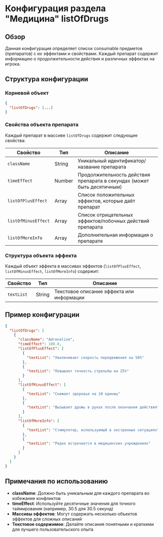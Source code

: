 # Конфигурация раздела "Медицина" listOfDrugs

## Обзор

Данная конфигурация определяет список consumable предметов (препаратов) с их эффектами и свойствами. Каждый препарат содержит информацию о продолжительности действия и различных эффектах на игрока.

## Структура конфигурации

### Корневой объект

```json
{
  "listOfDrugs": [...]
}
```

### Свойства объекта препарата

Каждый препарат в массиве `listOfDrugs` содержит следующие свойства:

| Свойство | Тип | Описание |
|----------|-----|----------|
| `className` | String | Уникальный идентификатор/название препарата |
| `timeEffect` | Number | Продолжительность действия препарата в секундах (может быть десятичным) |
| `listOfPlusEffect` | Array | Список положительных эффектов, которые даёт препарат |
| `listOfMinusEffect` | Array | Список отрицательных эффектов/побочных действий препарата |
| `listOfMoreInfo` | Array | Дополнительная информация о препарате |

### Структура объекта эффекта

Каждый объект эффекта в массивах эффектов (`listOfPlusEffect`, `listOfMinusEffect`, `listOfMoreInfo`) содержит:

| Свойство | Тип | Описание |
|----------|-----|----------|
| `textList` | String | Текстовое описание эффекта или информации |

## Пример конфигурации

```json
{
  "listOfDrugs": [
    {
      "className": "Adrenaline",
      "timeEffect": 100.0,
      "listOfPlusEffect": [
        {
          "textList": "Увеличивает скорость передвижения на 50%"
        },
        {
          "textList": "Повышает точность стрельбы на 25%"
        }
      ],
      "listOfMinusEffect": [
        {
          "textList": "Снижает здоровье на 10 единиц"
        },
        {
          "textList": "Вызывает дрожь в руках после окончания действия"
        }
      ],
      "listOfMoreInfo": [
        {
          "textList": "Стимулятор, используемый в экстренных ситуациях"
        },
        {
          "textList": "Редко встречается в медицинских учреждениях"
        }
      ]
    }
  ]
}
```

## Примечания по использованию

- **className**: Должно быть уникальным для каждого препарата во избежание конфликтов
- **timeEffect**: Используйте десятичные значения для точного таймирования (например, 30.5 для 30.5 секунд)
- **Массивы эффектов**: Могут содержать несколько объектов эффектов для сложных описаний
- **Текстовое содержимое**: Делайте описания понятными и краткими для лучшего пользовательского опыта
